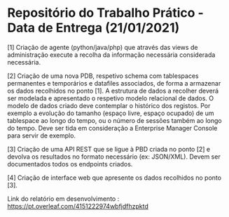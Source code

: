 # Repositório do Trabalho Prático - Data de Entrega (21/01/2021)

[1] Criação de agente (python/java/php) que através das views de administração execute a recolha da informação necessária considerada necessária. 

[2] Criação de uma nova PDB, respetivo schema com tablespaces permanentes e temporários e datafiles associados, de forma a armazenar os dados recolhidos no ponto [1]. A estrutura de dados a recolher deverá ser modelada e apresentado o respetivo modelo relacional de dados. O modelo de dados criado deve contemplar o histórico dos registos. Por exemplo a evolução do tamanho (espaço livre, espaço ocupado) de um tablespace ao longo do tempo, ou o número de sessões também ao longo do tempo. Deve ser tida em consideração a Enterprise Manager Console para servir de exemplo.

[3] Criação de uma API REST que se ligue à PBD criada no ponto [2] e devolva os resultados no formato necessário (ex: JSON/XML). Devem ser documentados todos os endpoints criados.

[4] Criação de interface web que apresente os dados recolhidos no ponto [3].
  
Link do relatório em desenvolvimento : https://pt.overleaf.com/4151222974wbfjdfhzpktd
